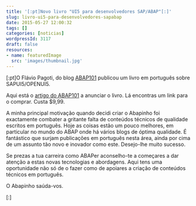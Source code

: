 ```yaml
---
title: '[:pt]Novo livro "UI5 para desenvolvedores SAP/ABAP"[:]'
slug: livro-ui5-para-desenvolvedores-sapabap
date: 2015-05-27 12:00:32
tags: []
categories: [noticias]
wordpressId: 3117
draft: false
resources:
- name: featuredImage
  src: 'images/thumbnail.jpg'
---
```

[:pt]O Flávio Pagoti, do blog [ABAP101][1] publicou um livro em português sobre SAPUI5/OPENUI5.

Aqui está o [artigo do ABAP101][2] a anunciar o livro. Lá encontras um link para o comprar. Custa $9,99.

A minha principal motivação quando decidi criar o Abapinho foi exactamente combater a gritante falta de conteúdos técnicos de qualidade escritos em português. Hoje as coisas estão um pouco melhores, em particular no mundo do ABAP onde há vários blogs de óptima qualidade. É fantástico que surjam publicações em português nesta área, ainda por cima de um assunto tão novo e inovador como este. Desejo-lhe muito sucesso.

Se prezas a tua carreira como ABAPer aconselho-te a começares a dar atenção a estas novas tecnologias e abordagens. Aqui tens uma oportunidade não só de o fazer como de apoiares a criação de conteúdos técnicos em português.

O Abapinho saúda-vos.

[:]

   [1]: http://abap101.com
   [2]: http://abap101.com/2015/04/28/livro-ui5-para-desenvolvedores-sapabap
